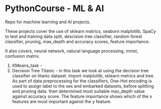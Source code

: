 # PythonCourse - ML & AI
Repo for machine learning and AI projects.

These projects cover the use of sklearn matrics, seaborn matplotlib, SpaCy to test and training data split, descision tree classifier, random forest classifier, pruning, max_depth and accuracy scores, feature importance.

It also covers, neural network, natural language processing, mnist, confusion matrix.



1. KMeans_task -
2. Decision Tree Titanic - in this task we look at using the decision tree classifier on titanic dataset. Import matplotlib, sklearn metrics and tree. As part of data preprocessing for the classifiers, One-Hot encoding is used to assign label to the sex and embarked datasets, before splitting and pruning data. then determined most suitable max_depth value against accuracy score. The feature importance shows which of the x features are most important against the y feature. 
